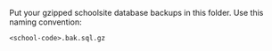 Put your gzipped schoolsite database backups in this folder. Use this naming convention:

```
<school-code>.bak.sql.gz
```

